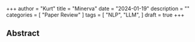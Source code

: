 +++
author = "Kurt"
title = "Minerva"
date = "2024-01-19"
description = ""
categories = [
    "Paper Review"
]
tags = [
    "NLP",
    "LLM",
]
draft = true
+++

## Abstract